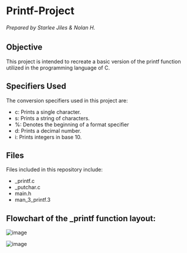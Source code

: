 # Printf-Project

###### Prepared by Starlee Jiles & Nolan H.

## Objective
This project is intended to recreate a basic version of the printf function utilized in the programming language of C.

## Specifiers Used
The conversion specifiers used in this project are:
- c: Prints a single character.
- s: Prints a string of characters.
- %: Denotes the beginning of a format specifier
- d: Prints a decimal number.
- i: Prints integers in base 10.

## Files
Files included in this repository include:
- _printf.c
- _putchar.c
- main.h
- man_3_printf.3

## Flowchart of the _printf function layout:
![image](https://github.com/starles-barkley/holbertonschool-printf/assets/144153159/cb81f521-0bba-4153-9f9e-60882c16155a)


![image](https://github.com/starles-barkley/holbertonschool-printf/assets/144153159/5f3db037-a661-4fcf-aa25-e477cdf262bf)
